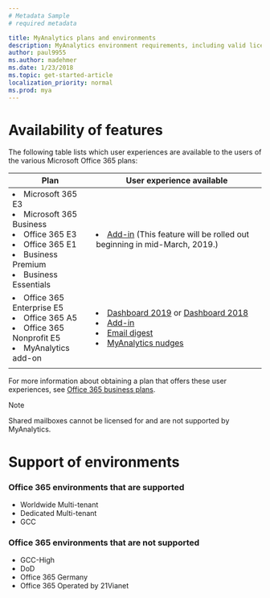 ```yaml
---
# Metadata Sample
# required metadata

title: MyAnalytics plans and environments
description: MyAnalytics environment requirements, including valid licensing choices
author: paul9955
ms.author: madehmer
ms.date: 1/23/2018
ms.topic: get-started-article
localization_priority: normal 
ms.prod: mya
---
```


# Availability of features

The following table lists which user experiences are available to the users of the various Microsoft Office 365 plans: 

| Plan | User experience available |
| ----- | ----- | 
| <li>Microsoft 365 E3<li>Microsoft 365 Business <li>Office 365 E3 <li>Office 365 E1 <li>Business Premium <li>Business Essentials | <li>[Add-in](../use/add-in.md) (This feature will be rolled out beginning in mid-March, 2019.) |
| <li>Office 365 Enterprise E5 <li>Office 365 A5 <li>Office 365 Nonprofit E5 <li>MyAnalytics add-on | <li>[Dashboard 2019](../use/dashboard-2.md) or [Dashboard 2018](../use/dashboard.md) <li>[Add-in](../use/add-in.md) <li>[Email digest](../use/email-digest.md) <li>[MyAnalytics nudges](../use/mya-notifications.md) | 
| | |

For more information about obtaining a plan that offers these user experiences, see [Office 365 business plans](https://products.office.com/en-us/business/compare-more-office-365-for-business-plans).

> [!Note]
> Shared mailboxes cannot be licensed for and are not supported by MyAnalytics.

# Support of environments

### Office 365 environments that are supported
* Worldwide Multi-tenant
* Dedicated Multi-tenant
* GCC
 
### Office 365 environments that are not supported
* GCC-High
* DoD
* Office 365 Germany
* Office 365 Operated by 21Vianet


